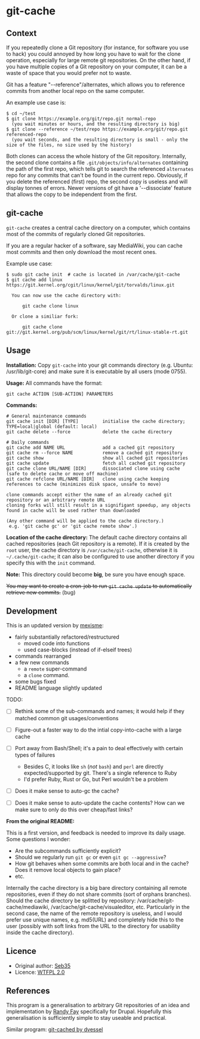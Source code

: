 git-cache
=========

Context
-------

If you repeatedly clone a Git repository (for instance, for software you use to hack) you could annoyed by how long
you have to wait for the clone operation, especially for large remote git repositories.
On the other hand, if you have multiple copies of a Git repository on your computer, it can be a waste of space that
you would prefer not to waste.

Git has a feature "--reference"/alternates, which allows you to reference commits from another local repo on the same
computer.

An example use case is:

    $ cd ~/test
    $ git clone https://example.org/git/repo.git normal-repo
      (you wait minutes or hours, and the resulting directory is big)
    $ git clone --reference ~/test/repo https://example.org/git/repo.git referenced-repo
      (you wait seconds, and the resulting directory is small - only the size of the files, no size used by the history)

Both clones can access the whole history of the Git repository.
Internally, the second clone contains a file `.git/objects/info/alternates` containing the path of the first repo, which
tells git to search the referenced `alternates` repo for any commits that can't be found in the current repo.
Obviously, if you delete the referenced (first) repo, the second copy is useless and will display tonnes of errors.
Newer versions of git have a '--dissociate' feature that allows the copy to be independent from the first.


git-cache
---------

`git-cache` creates a central cache directory on a computer, which contains most of the commits of regularly cloned Git
repositories.

If you are a regular hacker of a software, say MediaWiki, you can cache most commits and then only download the most
recent ones.

Example use case:

    $ sudo git cache init  # cache is located in /var/cache/git-cache
    $ git cache add linux https://git.kernel.org/cgit/linux/kernel/git/torvalds/linux.git

      You can now use the cache directory with:

          git cache clone linux

      Or clone a similiar fork:

          git cache clone git://git.kernel.org/pub/scm/linux/kernel/git/rt/linux-stable-rt.git


Usage
-----

__Installation:__
Copy `git-cache` into your git commands directory (e.g. Ubuntu: /usr/lib/git-core) and make sure it is executable by all
users (mode 0755).

__Usage:__
All commands have the format:

    git cache ACTION [SUB-ACTION] PARAMETERS

__Commands:__

    # General maintenance commands
    git cache init [DIR] [TYPE]         initialise the cache directory; TYPE=local|global (default: local)
    git cache delete --force            delete the cache directory

    # Daily commands
    git cache add NAME URL              add a cached git repository
    git cache rm --force NAME           remove a cached git repository
    git cache show                      show all cached git repositories
    git cache update                    fetch all cached git repository
    git cache clone URL/NAME [DIR]      dissociated clone using cache (safe to delete cache or move off machine)
    git cache refclone URL/NAME [DIR]   clone using cache keeping references to cache (minimizes disk space, unsafe to move)

    clone commands accept either the name of an already cached git repository or an arbitrary remote URL
    cloning forks will still result in a signifigant speedup, any objects found in cache will be used rather than downloaded

    (Any other command will be applied to the cache directory.)
     e.g. 'git cache gc' or 'git cache remote show'.)

__Location of the cache directory:__
The default cache directory contains all cached repositories (each Git repository is a remote).
If it is created by the `root` user, the cache directory is `/var/cache/git-cache`, otherwise it is `~/.cache/git-cache`;
it can also be configured to use another directory if you specify this with the `init` command.

__Note:__ This directory could become __big__, be sure you have enough space.

~~You may want to create a cron-job to run `git cache update` to automatically retrieve new commits.~~ (bug)


Development
-----------

This is an updated version by [mexisme](https://github.com/mexisme):
- fairly substantially refactored/restructured
  - moved code into functions
  - used case-blocks (instead of if-elseif trees)
- commands rearranged
- a few new commands
  - a `remote` super-command
  - a `clone` command.
- some bugs fixed
- README language slightly updated

TODO:
- [ ] Rethink some of the sub-commands and names; it would help if they matched common git usages/conventions
- [ ] Figure-out a faster way to do the intial copy-into-cache with a large cache
- [ ] Port away from Bash/Shell; it's a pain to deal effectively with certain types of failures
  - Besides C, it looks like `sh` (*not* `bash`) and `perl` are directly expected/supported by git. There's a single reference to Ruby
  - I'd prefer Ruby, Rust or Go, but Perl wouldn't be a problem
- [ ] Does it make sense to auto-gc the cache?
- [ ] Does it make sense to auto-update the cache contents? How can we make sure to only do this over cheap/fast links?  


__From the original README:__

This is a first version, and feedback is needed to improve its daily usage. Some questions I wonder:
- Are the subcommands sufficiently explicit?
- Should we regularly run `git gc` or even `git gc --aggressive`?
- How git behaves when some commits are both local and in the cache? Does it remove local objects to gain place?
- etc.

Internally the cache directory is a big bare directory containing all remote repositories, even if they do not share
commits (sort of orphans branches).
Should the cache directory be splitted by repository: /var/cache/git-cache/mediawiki, /var/cache/git-cache/visualeditor,
etc.
Particularly in the second case, the name of the remote repository is useless, and I would prefer use unique names,
e.g. md5(URL) and completely hide this to the user (possibly with soft links from the URL to the directory for usability
inside the cache directory).


Licence
-------

- Original author: [Seb35](https://github.com/Seb35)
- Licence: [WTFPL 2.0](http://www.wpfpl.net)


References
----------

This program is a generalisation to arbitrary Git repositories of an idea and implementation by [Randy Fay](http://randyfay.com/content/reference-cache-repositories-speed-clones-git-clone-reference) specifically for Drupal. Hopefully this generalisation is sufficiently simple to stay useable and practical.

Similar program: [git-cached by dvessel](https://github.com/dvessel/git-cached)

